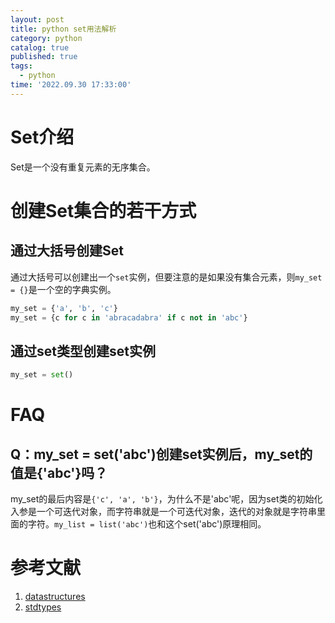 ```yaml
---
layout: post
title: python set用法解析
category: python
catalog: true
published: true
tags:
  - python
time: '2022.09.30 17:33:00'
---
```

# Set介绍
Set是一个没有重复元素的无序集合。

# 创建Set集合的若干方式

## 通过大括号创建Set
通过大括号可以创建出一个`set`实例，但要注意的是如果没有集合元素，则`my_set = {}`是一个空的字典实例。
```python
my_set = {'a', 'b', 'c'}
my_set = {c for c in 'abracadabra' if c not in 'abc'}
```

## 通过set类型创建set实例
```python
my_set = set()
```

# FAQ

## Q：my_set = set('abc')创建set实例后，my_set的值是{'abc'}吗？
my_set的最后内容是`{'c', 'a', 'b'}`，为什么不是'abc'呢，因为set类的初始化入参是一个可迭代对象，而字符串就是一个可迭代对象，迭代的对象就是字符串里面的字符。`my_list = list('abc')`也和这个set('abc')原理相同。

# 参考文献
1. [datastructures](https://docs.python.org/3/tutorial/datastructures.html#sets)
2. [stdtypes](https://docs.python.org/3/library/stdtypes.html#set)
